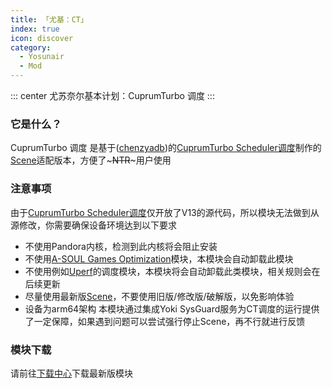 ```yaml
---
title: 「尤基：CT」
index: true
icon: discover
category:
  - Yosunair
  - Mod
---
```


::: center
尤苏奈尔基本计划：CuprumTurbo 调度
:::

### 它是什么？
CuprumTurbo 调度 是基于([chenzyadb](https://github.com/chenzyyzd))的[CuprumTurbo Scheduler调度](https://github.com/chenzyyzd/CuprumTurbo-Scheduler)制作的[Scene](https://github.com/helloklf/vtools)适配版本，方便了~~~NTR~~~用户使用

### 注意事项
由于[CuprumTurbo Scheduler调度](https://github.com/chenzyyzd/CuprumTurbo-Scheduler)仅开放了V13的源代码，所以模块无法做到从源修改，你需要确保设备环境达到以下要求
 - 不使用Pandora内核，检测到此内核将会阻止安装
 - 不使用[A-SOUL Games Optimization](https://github.com/nakixii/Magisk_AsoulOpt/)模块，本模块会自动卸载此模块
 - 不使用例如[Uperf](https://github.com/yc9559/uperf/)的调度模块，本模块将会自动卸载此类模块，相关规则会在后续更新
 - 尽量使用最新版[Scene](https://github.com/helloklf/vtools)，不要使用旧版/修改版/破解版，以免影响体验
 - 设备为arm64架构
本模块通过集成Yoki SysGuard服务为CT调度的运行提供了一定保障，如果遇到问题可以尝试强行停止Scene，再不行就进行反馈

### 模块下载
请前往[下载中心](./../../file.html)下载最新版模块